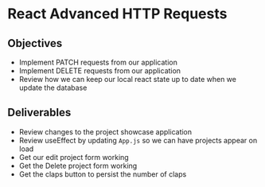 # React Advanced HTTP Requests

## Objectives

- Implement PATCH requests from our application
- Implement DELETE requests from our application
- Review how we can keep our local react state up to date when we update the database

## Deliverables

- Review changes to the project showcase application
- Review useEffect by updating `App.js` so we can have projects appear on load
- Get our edit project form working
- Get the Delete project form working
- Get the claps button to persist the number of claps
